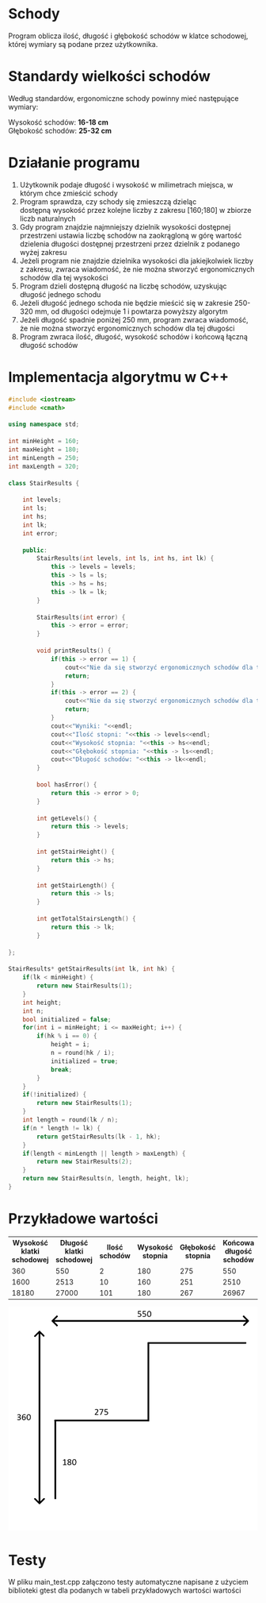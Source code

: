 # Schody

Program oblicza ilość, długość i głębokość schodów w klatce schodowej, której wymiary są podane przez użytkownika.

# Standardy wielkości schodów

Według standardów, ergonomiczne schody powinny mieć następujące wymiary:

Wysokość schodów: **16-18 cm** <br>
Głębokość schodów: **25-32 cm**

# Działanie programu

1. Użytkownik podaje długość i wysokość w milimetrach miejsca, w którym chce zmieścić schody
2. Program sprawdza, czy schody się zmieszczą dzieląc dostępną wysokość przez kolejne liczby z zakresu [160;180] w zbiorze liczb naturalnych
3. Gdy program znajdzie najmniejszy dzielnik wysokości dostępnej przestrzeni ustawia liczbę schodów na zaokrągloną w górę wartość dzielenia długości dostępnej przestrzeni przez dzielnik z podanego wyżej zakresu
4. Jeżeli program nie znajdzie dzielnika wysokości dla jakiejkolwiek liczby z zakresu, zwraca wiadomość, że nie można stworzyć ergonomicznych schodów dla tej wysokości
5. Program dzieli dostępną długość na liczbę schodów, uzyskując długość jednego schodu
6. Jeżeli długość jednego schoda nie będzie mieścić się w zakresie 250-320 mm, od długości odejmuje 1 i powtarza powyższy algorytm
7. Jeżeli długość spadnie poniżej 250 mm, program zwraca wiadomość, że nie można stworzyć ergonomicznych schodów dla tej długości
8. Program zwraca ilość, długość, wysokość schodów i końcową łączną długość schodów

# Implementacja algorytmu w C++

```cpp
#include <iostream>
#include <cmath>

using namespace std;

int minHeight = 160;
int maxHeight = 180;
int minLength = 250;
int maxLength = 320;

class StairResults {

	int levels;
	int ls;
	int hs;
	int lk;
	int error;

	public:
		StairResults(int levels, int ls, int hs, int lk) {
			this -> levels = levels;
			this -> ls = ls;
			this -> hs = hs;
			this -> lk = lk;
		}

		StairResults(int error) {
			this -> error = error;
		}

		void printResults() {
			if(this -> error == 1) {
				cout<<"Nie da się stworzyć ergonomicznych schodów dla tej wysokości";
				return;
			}
			if(this -> error == 2) {
				cout<<"Nie da się stworzyć ergonomicznych schodów dla tej długości";
				return;			
			}
			cout<<"Wyniki: "<<endl;
			cout<<"Ilość stopni: "<<this -> levels<<endl;
			cout<<"Wysokość stopnia: "<<this -> hs<<endl;
			cout<<"Głębokość stopnia: "<<this -> ls<<endl;
			cout<<"Długość schodów: "<<this -> lk<<endl;
		}

		bool hasError() {
			return this -> error > 0;
		}

		int getLevels() {
			return this -> levels;
		}

		int getStairHeight() {
			return this -> hs;		
		}

		int getStairLength() {
			return this -> ls;		
		}

		int getTotalStairsLength() {
			return this -> lk;
		}

};

StairResults* getStairResults(int lk, int hk) {
	if(lk < minHeight) {
		return new StairResults(1);
	}
	int height;
	int n;
	bool initialized = false;
	for(int i = minHeight; i <= maxHeight; i++) {
		if(hk % i == 0) {
			height = i;
			n = round(hk / i);
			initialized = true;
			break;
		}
	}
	if(!initialized) {
		return new StairResults(1);
	}
	int length = round(lk / n);
	if(n * length != lk) {
		return getStairResults(lk - 1, hk);	
	}
	if(length < minLength || length > maxLength) {
		return new StairResults(2);	
	}
	return new StairResults(n, length, height, lk);
}
```

# Przykładowe wartości

<table>
	<tr>
		<th>Wysokość klatki schodowej</th>
		<th>Długość klatki schodowej</th>
		<th>Ilość schodów</th>		
		<th>Wysokość stopnia</th>
		<th>Głębokość stopnia</th>
		<th>Końcowa długość schodów</th>
	</tr>
	<tr>
		<td>360</td>
		<td>550</td>
		<td>2</td>
		<td>180</td>
		<td>275</td>
		<td>550</td>
	</tr>
	<tr>
		<td>1600</td>
		<td>2513</td>
		<td>10</td>
		<td>160</td>
		<td>251</td>
		<td>2510</td>
	</tr>
	<tr>
		<td>18180</td>
		<td>27000</td>
		<td>101</td>
		<td>180</td>
		<td>267</td>
		<td>26967</td>
	</tr>
</table>

![schody](schody.png)

# Testy

W pliku main_test.cpp załączono testy automatyczne napisane z użyciem biblioteki gtest dla podanych w tabeli przykładowych wartości wartości



